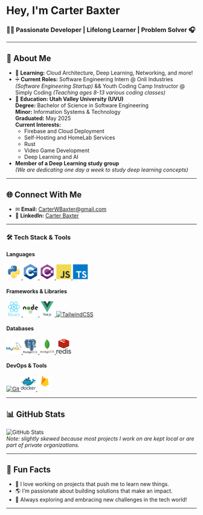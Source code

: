 # Hey, I'm Carter Baxter
### 👨‍💻 Passionate Developer | Lifelong Learner | Problem Solver 🎧

---

## 💾 About Me

- 🌱 **Learning:** Cloud Architecture, Deep Learning, Networking, and more!
- ➗ **Current Roles:** Software Engineering Intern @ Onli Industries  
  *(Software Engineering Startup)*
  &&
  Youth Coding Camp Instructor @ Simply Coding
  *(Teaching ages 8-13 various coding classes)*
- 📎 **Education:** **Utah Valley University (UVU)**  
  **Degree:** Bachelor of Science in Software Engineering  
  **Minor:** Information Systems & Technology  
  **Graduated:** May 2025  
  **Current Interests:**
  - Firebase and Cloud Deployment
  - Self-Hosting and HomeLab Services
  - Rust
  - Video Game Development
  - Deep Learning and AI
- **Member of a Deep Learning study group**  
  *(We are dedicating one day a week to study deep learning concepts)*

---

## 🌐 Connect With Me

- ✉ **Email:** [CarterWBaxter@gmail.com](mailto:CarterWBaxter@gmail.com)
- 💼 **LinkedIn:** [Carter Baxter](https://www.linkedin.com/in/carter-baxter-839b89300/)

---

### 🛠️ Tech Stack & Tools

#### **Languages**

<p align="left">
 <a href="https://www.python.org/" target="_blank">
    <img src="https://raw.githubusercontent.com/devicons/devicon/master/icons/python/python-original.svg" alt="Python" width="40" height="40"/>
  </a>
  <a href="https://www.w3schools.com/cpp/" target="_blank">
    <img src="https://raw.githubusercontent.com/devicons/devicon/master/icons/cplusplus/cplusplus-original.svg" alt="C++" width="40" height="40"/>
  </a>
  <a href="https://www.w3schools.com/cs/" target="_blank">
    <img src="https://raw.githubusercontent.com/devicons/devicon/master/icons/csharp/csharp-original.svg" alt="C#" width="40" height="40"/>
  <a href="https://www.javascript.com/" target="_blank">
    <img src="https://raw.githubusercontent.com/devicons/devicon/master/icons/javascript/javascript-original.svg" alt="JavaScript" width="40" height="40"/>
  </a>
  <a href="https://www.typescriptlang.org/" target="_blank">
    <img src="https://raw.githubusercontent.com/devicons/devicon/master/icons/typescript/typescript-original.svg" alt="TypeScript" width="40" height="40"/>
  </a>
</p>

#### **Frameworks & Libraries**

<p align="left">
  <a href="https://reactjs.org/" target="_blank">
    <img src="https://raw.githubusercontent.com/devicons/devicon/master/icons/react/react-original-wordmark.svg" alt="React" width="40" height="40"/>
  </a>
  <a href="https://nodejs.org/" target="_blank">
    <img src="https://raw.githubusercontent.com/devicons/devicon/master/icons/nodejs/nodejs-original-wordmark.svg" alt="Node.js" width="40" height="40"/>
  </a>
 <a href="https://vuejs.org/" target="_blank">
    <img src="https://raw.githubusercontent.com/devicons/devicon/master/icons/vuejs/vuejs-original-wordmark.svg" alt="Vue.js" width="40" height="40"/>
  </a>
  <a href="https://tailwindcss.com/" target="_blank">
    <img src="https://www.vectorlogo.zone/logos/tailwindcss/tailwindcss-icon.svg" alt="TailwindCSS" width="40" height="40"/>
  </a>
</p>

#### **Databases**

<p align="left">
 <a href="https://www.mysql.com/" target="_blank">
    <img src="https://raw.githubusercontent.com/devicons/devicon/master/icons/mysql/mysql-original-wordmark.svg" alt="MySQL" width="40" height="40"/>
  </a>
  <a href="https://www.postgresql.org/" target="_blank">
    <img src="https://raw.githubusercontent.com/devicons/devicon/master/icons/postgresql/postgresql-original-wordmark.svg" alt="PostgreSQL" width="40" height="40"/>
  </a>
  <a href="https://www.mongodb.com/" target="_blank">
    <img src="https://raw.githubusercontent.com/devicons/devicon/master/icons/mongodb/mongodb-original-wordmark.svg" alt="MongoDB" width="40" height="40"/>
  </a>
  <a href="https://redis.io/" target="_blank">
    <img src="https://raw.githubusercontent.com/devicons/devicon/master/icons/redis/redis-original-wordmark.svg" alt="Redis" width="40" height="40"/>
  </a>
</p>

#### **DevOps & Tools**

<p align="left">
  <a href="https://git-scm.com/" target="_blank">
    <img src="https://www.vectorlogo.zone/logos/git-scm/git-scm-icon.svg" alt="Git" width="40" height="40"/>
  </a>
  <a href="https://www.docker.com/" target="_blank">
    <img src="https://raw.githubusercontent.com/devicons/devicon/master/icons/docker/docker-original-wordmark.svg" alt="Docker" width="40" height="40"/>
  </a>
 <a href="https://firebase.google.com/" target="_blank">
    <img src="https://raw.githubusercontent.com/devicons/devicon/master/icons/firebase/firebase-original-wordmark.svg" alt="Firebase" width="40" height="40"/>
  </a>
</p>

---

## 📊 GitHub Stats

![GitHub Stats](https://github-readme-stats.vercel.app/api?username=CarterBaxter&show_icons=true&theme=tokyonight&locale=en)  
*Note: slightly skewed because most projects I work on are kept local or are part of private organizations.*

---

## 🌟 Fun Facts

- 🧠 I love working on projects that push me to learn new things.
- 🌎 I’m passionate about building solutions that make an impact.
- 🚀 Always exploring and embracing new challenges in the tech world!

---

